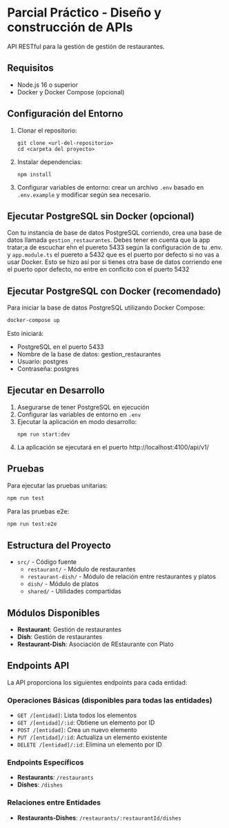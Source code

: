 # Parcial Práctico - Diseño y construcción de APIs

API RESTful para la gestión de gestión de restaurantes.

## Requisitos

- Node.js 16 o superior
- Docker y Docker Compose (opcional)

## Configuración del Entorno

1. Clonar el repositorio:
   ```
   git clone <url-del-repositorio>
   cd <carpeta del proyecto>
   ```

2. Instalar dependencias:
   ```
   npm install
   ```

3. Configurar variables de entorno: crear un archivo `.env` basado en `.env.example` y modificar según sea necesario.

## Ejecutar PostgreSQL sin Docker (opcional)

Con tu instancia de base de datos PostgreSQL corriendo, crea una base de datos llamada `gestion_restaurantes`. Debes tener en cuenta que la app tratar;a de escuchar ehn el puereto 5433 según la configuración de tu .env. y `app.module.ts` el puereto a 5432 que es el puerto por defecto si no vas a usar Docker. Esto se hizo así por si tienes otra base de datos corriendo ene el puerto opor defecto, no entre en conflcito con el puerto 5432

## Ejecutar PostgreSQL con Docker (recomendado)

Para iniciar la base de datos PostgreSQL utilizando Docker Compose:

```bash
docker-compose up
```

Esto iniciará:

- PostgreSQL en el puerto 5433
- Nombre de la base de datos: gestion_restaurantes
- Usuario: postgres
- Contraseña: postgres

## Ejecutar en Desarrollo

1. Asegurarse de tener PostgreSQL en ejecución
2. Configurar las variables de entorno en `.env`
3. Ejecutar la aplicación en modo desarrollo:
   ```
   npm run start:dev
   ```
4. La aplicación se ejecutará en el puerto http://localhost:4100/api/v1/ 

## Pruebas

Para ejecutar las pruebas unitarias:

```bash
npm run test
```

Para las pruebas e2e:

```bash
npm run test:e2e
```

## Estructura del Proyecto

- `src/` - Código fuente
    - `restaurant/` - Módulo de restaurantes
    - `restaurant-dish/` - Módulo de relación entre restaurantes y platos
    - `dish/` - Módulo de platos
    - `shared/` - Utilidades compartidas

## Módulos Disponibles

- **Restaurant**: Gestión de restaurantes
- **Dish**: Gestión de restaurantes
- **Restaurant-Dish**: Asociación de REstaurante con Plato

## Endpoints API

La API proporciona los siguientes endpoints para cada entidad:

### Operaciones Básicas (disponibles para todas las entidades)

- `GET /[entidad]`: Lista todos los elementos
- `GET /[entidad]/:id`: Obtiene un elemento por ID
- `POST /[entidad]`: Crea un nuevo elemento
- `PUT /[entidad]/:id`: Actualiza un elemento existente
- `DELETE /[entidad]/:id`: Elimina un elemento por ID

### Endpoints Específicos

- **Restaurants**: `/restaurants`
- **Dishes**: `/dishes`

### Relaciones entre Entidades

- **Restaurants-Dishes**: `/restaurants/:restaurantId/dishes`